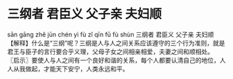 # 三纲者     君臣义     父子亲     夫妇顺


sān gāng zhě 	jūn chén yì 	fù zǐ qīn 	fū fù shùn
三纲者 	君臣义 	父子亲 	夫妇顺
【解释】什么是“三纲”呢？三纲是人与人之间关系应该遵守的三个行为准则，就是君王与臣子的言行要合乎义理，父母子女之间相亲相爱，夫妻之间和顺相处。
〖启示〗要使人与人之间有一个良好和谐的关系，每个人都要认清自己的地位，人人从我做起，才能天下安宁，人类永远和平。
